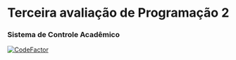 # Terceira avaliação de Programação 2
### Sistema de Controle Acadêmico ###
[![CodeFactor](https://www.codefactor.io/repository/github/mrh3nry/sistemacontroleacademicohumilde/badge/master)](https://www.codefactor.io/repository/github/mrh3nry/sistemacontroleacademicohumilde/overview/master)
